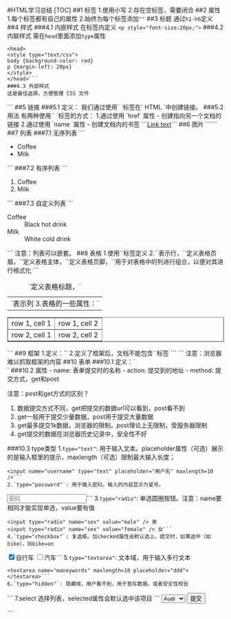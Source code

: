 #HTML学习总结
[TOC]
##1 标签
1.使用小写
2.存在空标签，需要闭合
##2 属性
1.每个标签都有自己的属性
2.始终为每个标签添加`""`
##3 标题
通过`h1-h6`定义
##4 样式
###4.1 内嵌样式
在标签内定义
```<p style="font-size:20px;">```
###4.2 内联样式
需在`head`里面添加`type`属性
```
<head>
<style type="text/css">
body {background-color: red}
p {margin-left: 20px}
</style>
</head>```
###4.3 外部样式
这是最佳选择，方便管理 CSS 文件
```
<head>
<link rel="stylesheet" type="text/css" href="mystyle.css">
</head>
```
##5 链接
###5.1 定义：
我们通过使用` <a> `标签在` HTML `中创建链接。
###5.2 用法
有两种使用 ` <a> `标签的方式：
1.通过使用 `href` 属性 - 创建指向另一个文档的链接
2.通过使用 `name `属性 - 创建文档内的书签
```<a href="url">Link text</a>```
##6 图片
```<img src="#" alt=""/>```
##7 列表
###7.1 无序列表
```
<ul>
<li>Coffee</li>
<li>Milk</li>
</ul>```
###7.2 有序列表
```
<ol>
<li>Coffee</li>
<li>Milk</li>
</ol>
```
###7.3 自定义列表
```<dl>
<dt>Coffee</dt>
<dd>Black hot drink</dd>
<dt>Milk</dt>
<dd>White cold drink</dd>
</dl>
```
注意：列表可以嵌套。
##8 表格
1.使用`<table>`标签定义
2.`<tr>`表示行，`<td>`表示列
3.表格的一些属性：`<caption>`定义表格标题，`<thead>`定义表格页眉，`<tbody>`定义表格主体，`<tfoot>`定义表格页脚，`<colgroup>`用于对表格中的列进行组合，以便对其进行格式化
```
<table border="1">
<tr>
<td>row 1, cell 1</td>
<td>row 1, cell 2</td>
</tr>
<tr>
<td>row 2, cell 1</td>
<td>row 2, cell 2</td>
</tr>
</table>
```
##9 框架
1.定义：`<frameset>`
2.定义了框架后，文档不能包含`<body>`标签
```
<frameset cols="25%,75%">
   <frame src="frame_a.htm">
   <frame src="frame_b.htm">
</frameset>
```
注意：浏览器难以抓取框架的内容
##10 表单
###10.1 定义：`<form>`
###10.2 属性
- name: 表单提交时的名称
- action: 提交到的地址
- method: 提交方式，get和post

注意：post和get方式的区别？ 
1. 数据提交方式不同，get把提交的数据url可以看到，post看不到 
2. get一般用于提交少量数据，post用于提交大量数据 
3. get最多提交1k数据，浏览器的限制。post理论上无限制，受服务器限制 
4. get提交的数据在浏览器历史记录中，安全性不好

###10.3 type类型
1.`type="text"`: 用于输入文本。placeholder属性（可选）展示的是输入框里的提示，maxlength（可选）限制最大输入长度；
<!-- 要加上name -->
```
<input name="username" type="text" placeholder="用户名" maxlength=10 />```
2.`type="password"`: 用于输入密码，输入的内容显示为星号。
```
<input name="password" type="password" placeholder="密码" />```
3.`type="radio"`: 单选圆圈按钮。注意：name要相同才能实现单选，value要有值
```
<input type="radio" name="sex" value="male" /> 男
<input type="radio" name="sex" value="female" /> 女```
4.`type="checkbox"`: 复选框。加checked属性会默认选上。提交时，如果选中（如bike），则bike=on
```
<input type="checkbox" name="bike"  checked/>自行车
<input type="checkbox" name="car" />汽车```
5.`type="textarea"`: 文本域，用于输入多行文本
```
<textarea name="maneywords" maxlength=10 placeholder="ddd"></textarea>```
6.`type="hidden"`: 隐藏域，用户看不到，用于暂存数据。或者安全性校验
```
<input name="url_delete" type="hidden" value="/delete.php" />
<input name="csrf_token" type="hidden" value="a23dafd23444" />```
7.select
选择列表，selected属性会默认选中该项目
```
<form action="#"> 
    <select name="mycar">
      <option value ="volvo">Volvo</option>
      <option value ="saab">Saab</option>
      <option value="opel">Opel</option>
      <option value="audi" selected>Audi</option>
    </select>
    <button type="submit">提交</button>
</form>```